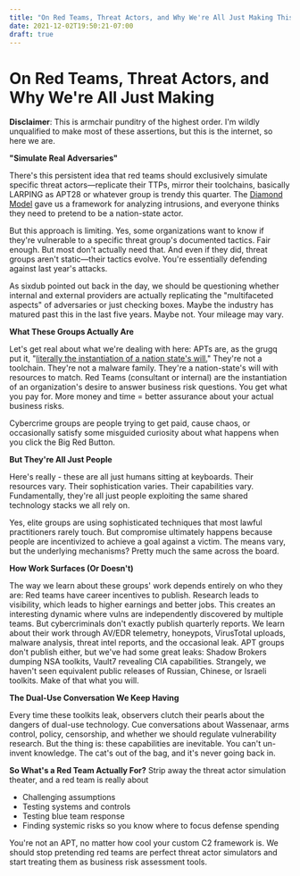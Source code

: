 ```yaml
---
title: "On Red Teams, Threat Actors, and Why We're All Just Making This Up As We Go"
date: 2021-12-02T19:50:21-07:00
draft: true
---
```


# On Red Teams, Threat Actors, and Why We're All Just Making

**Disclaimer**: This is armchair punditry of the highest order. I'm wildly unqualified to make most of these assertions, but this is the internet, so here we are.

**"Simulate Real Adversaries"**

There's this persistent idea that red teams should exclusively simulate specific threat actors—replicate their TTPs, mirror their toolchains, basically LARPING as APT28 or whatever group is trendy this quarter. The [Diamond Model](https://web.archive.org/web/20200422214919/http://sixdub.net/?p=762) gave us a framework for analyzing intrusions, and everyone thinks they need to pretend to be a nation-state actor.

But this approach is limiting. Yes, some organizations want to know if they're vulnerable to a specific threat group's documented tactics. Fair enough. But most don't actually need that. And even if they did, threat groups aren't static—their tactics evolve. You're essentially defending against last year's attacks.

As sixdub pointed out back in the day, we should be questioning whether internal and external providers are actually replicating the "multifaceted aspects" of adversaries or just checking boxes. Maybe the industry has matured past this in the last five years. Maybe not. Your mileage may vary.

**What These Groups Actually Are**

Let's get real about what we're dealing with here:
APTs are, as the grugq put it, "[literally the instantiation of a nation state's will.](https://medium.com/@thegrugq/cyber-ignore-the-penetration-testers-900e76a49500)" They're not a toolchain. They're not a malware family. They're a nation-state's will with resources to match.
Red Teams (consultant or internal) are the instantiation of an organization's desire to answer business risk questions. You get what you pay for. More money and time = better assurance about your actual business risks.

Cybercrime groups are people trying to get paid, cause chaos, or occasionally satisfy some misguided curiosity about what happens when you click the Big Red Button.

**But They're All Just People**

Here's really - these are all just humans sitting at keyboards. Their resources vary. Their sophistication varies. Their capabilities vary. Fundamentally, they're all just people exploiting the same shared technology stacks we all rely on.

Yes, elite groups are using sophisticated techniques that most lawful practitioners rarely touch. But compromise ultimately happens because people are incentivized to achieve a goal against a victim. The means vary, but the underlying mechanisms? Pretty much the same across the board.

**How Work Surfaces (Or Doesn't)**

The way we learn about these groups' work depends entirely on who they are: Red teams have career incentives to publish. Research leads to visibility, which leads to higher earnings and better jobs. This creates an interesting dynamic where vulns are independently discovered by multiple teams. But cybercriminals don't exactly publish quarterly reports. We learn about their work through AV/EDR telemetry, honeypots, VirusTotal uploads, malware analysis, threat intel reports, and the occasional leak. APT groups don't publish either, but we've had some great leaks: Shadow Brokers dumping NSA toolkits, Vault7 revealing CIA capabilities. Strangely, we haven't seen equivalent public releases of Russian, Chinese, or Israeli toolkits. Make of that what you will.

**The Dual-Use Conversation We Keep Having**

Every time these toolkits leak, observers clutch their pearls about the dangers of dual-use technology. Cue conversations about Wassenaar, arms control, policy, censorship, and whether we should regulate vulnerability research. But the thing is: these capabilities are inevitable. You can't un-invent knowledge. The cat's out of the bag, and it's never going back in.

**So What's a Red Team Actually For?**
Strip away the threat actor simulation theater, and a red team is really about
- Challenging assumptions
- Testing systems and controls
- Testing blue team response
- Finding systemic risks so you know where to focus defense spending

You're not an APT, no matter how cool your custom C2 framework is. We should stop pretending red teams are perfect threat actor simulators and start treating them as business risk assessment tools.